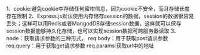 1、cookie:避免cookie中存储任何蜜柑信息，因为cookie不安全，而且存储长度存在限制
2、Express.js默认使用内存储存session的数据，session的数据很容易丢失；这样可以用Redis或者MongodDB存储session数据，这样就可以保存session数据能够持久化存储，也可以实现session数据可跨服务器读取
3、node：获取请求参数的三种形式，
	req.body：用于获取post请求参数
	req.query：用于获取get请求参数
	req.params:获取url中的地址